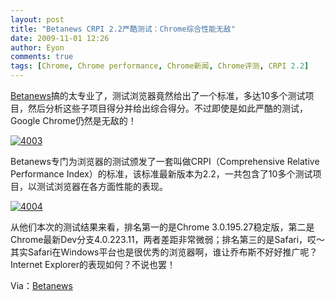 ```yaml
---
layout: post
title: "Betanews CRPI 2.2严酷测试：Chrome综合性能无敌"
date: 2009-11-01 12:26
author: Eyon
comments: true
tags: [Chrome, Chrome performance, Chrome新闻, Chrome评测, CRPI 2.2]
---
```

[Betanews](http://www.betanews.com/article/Google-Chrome-in-a-runaway-lead-for-browser-performance-supremacy/1257011509)搞的太专业了，测试浏览器竟然给出了一个标准，多达10多个测试项目，然后分析这些子项目得分并给出综合得分。不过即使是如此严酷的测试，Google Chrome仍然是无敌的！

<a href="http://img.chromi.org/2009/11/4003.jpg">![4003](http://img.chromi.org/2009/11/4003-550x399.jpg "4003")</a>

Betanews专门为浏览器的测试颁发了一套叫做CRPI（Comprehensive Relative Performance Index）的标准，该标准最新版本为2.2，一共包含了10多个测试项目，以测试浏览器在各方面性能的表现。<!--more-->

<a href="http://img.chromi.org/2009/11/4004.jpg">![4004](http://img.chromi.org/2009/11/4004-550x392.jpg "4004")</a>

从他们本次的测试结果来看，排名第一的是Chrome 3.0.195.27稳定版，第二是Chrome最新Dev分支4.0.223.11，两者差距非常微弱；排名第三的是Safari，哎～其实Safari在Windows平台也是很优秀的浏览器啊，谁让乔布斯不好好推广呢？Internet Explorer的表现如何？不说也罢！

Via：[Betanews](http://www.betanews.com/article/Google-Chrome-in-a-runaway-lead-for-browser-performance-supremacy/1257011509)
